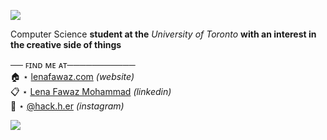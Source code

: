 <a href='https://www.linkpicture.com/view.php?img=LPic628c67a3d079a677399276'><img src='https://www.linkpicture.com/q/F9B4A4F7-7819-488E-80F3-1E7C6DB000BE_1_201_a.jpeg' type='image'></a>

Computer Science **student at the** *University of Toronto* **with an interest in the creative side of things**

── ꜰɪɴᴅ ᴍᴇ ᴀᴛ───────────  
🏠 ⋆ [lenafawaz.com](http://lenafawaz.com) *(website)*  
📋 ⋆ [Lena Fawaz Mohammad](https://www.linkedin.com/in/lena-fawaz-mohammad-62016310b/) *(linkedin)*  
📸 ⋆ [@hack.h.er](http://instagram.com/hack.h.er) *(instagram)*  

<a href='https://www.linkpicture.com/view.php?img=LPic628c7547880b41875617923'><img src='https://www.linkpicture.com/q/119CE380-9367-407C-9A46-807A2AB3469F_4_5005_c_5.jpeg' type='image'></a>
